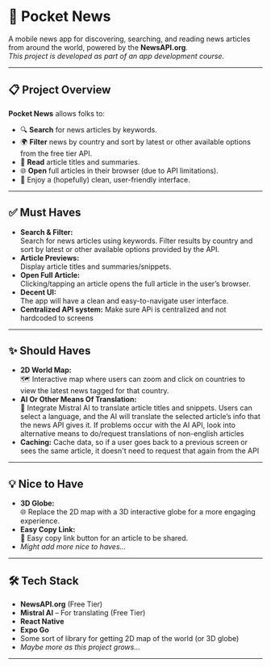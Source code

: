 # 📰 Pocket News

A mobile news app for discovering, searching, and reading news articles from around the world, powered by the **NewsAPI.org**.  
_This project is developed as part of an app development course._

---

## 📋 Project Overview

**Pocket News** allows folks to:

- 🔍 **Search** for news articles by keywords.
- 🌍 **Filter** news by country and sort by latest or other available options from the free tier API.
- 📰 **Read** article titles and summaries.
- 🌐 **Open** full articles in their browser (due to API limitations).
- 🎨 Enjoy a (hopefully) clean, user-friendly interface.

---

## ✅ Must Haves

- **Search & Filter:**  
  Search for news articles using keywords. Filter results by country and sort by latest or other available options provided by the API.
- **Article Previews:**  
  Display article titles and summaries/snippets.
- **Open Full Article:**  
  Clicking/tapping an article opens the full article in the user’s browser.
- **Decent UI:**  
  The app will have a clean and easy-to-navigate user interface.
- **Centralized API system:**
  Make sure APi is centralized and not hardcoded to screens

---

## ✨ Should Haves

- **2D World Map:**  
  🗺️ Interactive map where users can zoom and click on countries to view the latest news tagged for that country.
- **AI Or Other Means Of Translation:**  
  🤖 Integrate Mistral AI to translate article titles and snippets. Users can select a language, and the AI will translate the selected article’s info that the news API gives it.
  If problems occur with the AI API, look into alternative means to do/request translations of non-english articles
- **Caching:**
  Cache data, so if a user goes back to a previous screen or sees the same article, it doesn't need to request that again from the API

---

## 💡 Nice to Have

- **3D Globe:**  
  🌐 Replace the 2D map with a 3D interactive globe for a more engaging experience.
- **Easy Copy Link:**  
  🔗 Easy copy link button for an article to be shared.
- _Might add more nice to haves..._

---

## 🛠️ Tech Stack

- **NewsAPI.org** (Free Tier)
- **Mistral AI** – For translating (Free Tier)
- **React Native**
- **Expo Go**
- Some sort of library for getting 2D map of the world (or 3D globe)
- _Maybe more as this project grows..._

---

